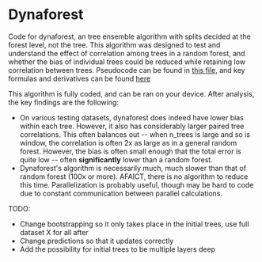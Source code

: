 # Dynaforest

Code for dynaforest, an tree ensemble algorithm with splits decided at the forest level, not the tree. This algorithm was designed to test and understand the effect of correlation among trees in a random forest, and whether the bias of individual trees could be reduced while retaining low correlation between trees. Pseudocode can be found in [this file](pseudocode.pdf), and key formulas and derivatives can be found [here](cumsum.pdf) 

This algorithm is fully coded, and can be ran on your device. After analysis, the key findings are the following:
- On various testing datasets, dynaforest does indeed have lower bias within each tree. However, it also has considerably larger paired tree correlations. This often balances out -- when n_trees is large and so is window, the correlation is often 2x as large as in a general random forest. However, the bias is often small enough that the total error is quite low -- often **significantly** lower than a random forest. 
- Dynaforest's algorithm is necessarily much, much slower than that of random forest (100x or more). AFAICT, there is no algorithm to reduce this time. Parallelization is probably useful, though may be hard to code due to constant communication between parallel calculations. 

TODO:
- Change bootstrapping so it only takes place in the initial trees, use full dataset X for all after
- Change predictions so that it updates correctly
- Add the possibility for initial trees to be multiple layers deep